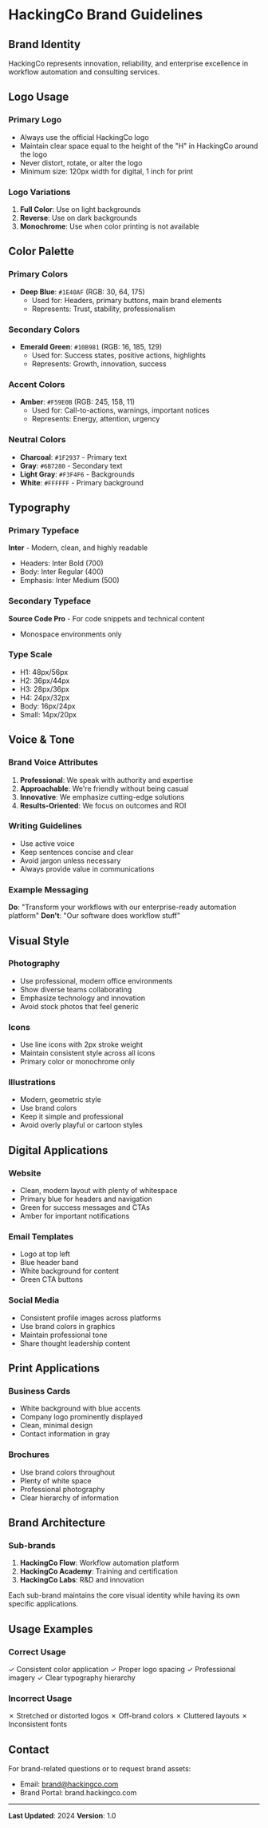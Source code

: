 # HackingCo Brand Guidelines

## Brand Identity

HackingCo represents innovation, reliability, and enterprise excellence in workflow automation and consulting services.

## Logo Usage

### Primary Logo
- Always use the official HackingCo logo
- Maintain clear space equal to the height of the "H" in HackingCo around the logo
- Never distort, rotate, or alter the logo
- Minimum size: 120px width for digital, 1 inch for print

### Logo Variations
1. **Full Color**: Use on light backgrounds
2. **Reverse**: Use on dark backgrounds
3. **Monochrome**: Use when color printing is not available

## Color Palette

### Primary Colors
- **Deep Blue**: `#1E40AF` (RGB: 30, 64, 175)
  - Used for: Headers, primary buttons, main brand elements
  - Represents: Trust, stability, professionalism

### Secondary Colors
- **Emerald Green**: `#10B981` (RGB: 16, 185, 129)
  - Used for: Success states, positive actions, highlights
  - Represents: Growth, innovation, success

### Accent Colors
- **Amber**: `#F59E0B` (RGB: 245, 158, 11)
  - Used for: Call-to-actions, warnings, important notices
  - Represents: Energy, attention, urgency

### Neutral Colors
- **Charcoal**: `#1F2937` - Primary text
- **Gray**: `#6B7280` - Secondary text
- **Light Gray**: `#F3F4F6` - Backgrounds
- **White**: `#FFFFFF` - Primary background

## Typography

### Primary Typeface
**Inter** - Modern, clean, and highly readable
- Headers: Inter Bold (700)
- Body: Inter Regular (400)
- Emphasis: Inter Medium (500)

### Secondary Typeface
**Source Code Pro** - For code snippets and technical content
- Monospace environments only

### Type Scale
- H1: 48px/56px
- H2: 36px/44px
- H3: 28px/36px
- H4: 24px/32px
- Body: 16px/24px
- Small: 14px/20px

## Voice & Tone

### Brand Voice Attributes
1. **Professional**: We speak with authority and expertise
2. **Approachable**: We're friendly without being casual
3. **Innovative**: We emphasize cutting-edge solutions
4. **Results-Oriented**: We focus on outcomes and ROI

### Writing Guidelines
- Use active voice
- Keep sentences concise and clear
- Avoid jargon unless necessary
- Always provide value in communications

### Example Messaging
**Do**: "Transform your workflows with our enterprise-ready automation platform"
**Don't**: "Our software does workflow stuff"

## Visual Style

### Photography
- Use professional, modern office environments
- Show diverse teams collaborating
- Emphasize technology and innovation
- Avoid stock photos that feel generic

### Icons
- Use line icons with 2px stroke weight
- Maintain consistent style across all icons
- Primary color or monochrome only

### Illustrations
- Modern, geometric style
- Use brand colors
- Keep it simple and professional
- Avoid overly playful or cartoon styles

## Digital Applications

### Website
- Clean, modern layout with plenty of whitespace
- Primary blue for headers and navigation
- Green for success messages and CTAs
- Amber for important notifications

### Email Templates
- Logo at top left
- Blue header band
- White background for content
- Green CTA buttons

### Social Media
- Consistent profile images across platforms
- Use brand colors in graphics
- Maintain professional tone
- Share thought leadership content

## Print Applications

### Business Cards
- White background with blue accents
- Company logo prominently displayed
- Clean, minimal design
- Contact information in gray

### Brochures
- Use brand colors throughout
- Plenty of white space
- Professional photography
- Clear hierarchy of information

## Brand Architecture

### Sub-brands
1. **HackingCo Flow**: Workflow automation platform
2. **HackingCo Academy**: Training and certification
3. **HackingCo Labs**: R&D and innovation

Each sub-brand maintains the core visual identity while having its own specific applications.

## Usage Examples

### Correct Usage
✓ Consistent color application
✓ Proper logo spacing
✓ Professional imagery
✓ Clear typography hierarchy

### Incorrect Usage
✗ Stretched or distorted logos
✗ Off-brand colors
✗ Cluttered layouts
✗ Inconsistent fonts

## Contact

For brand-related questions or to request brand assets:
- Email: brand@hackingco.com
- Brand Portal: brand.hackingco.com

---

**Last Updated**: 2024
**Version**: 1.0
